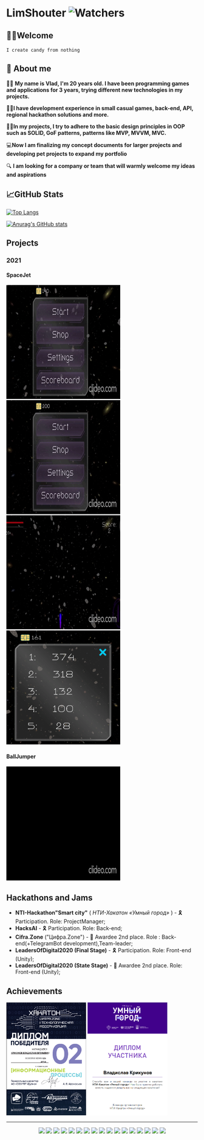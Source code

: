 # LimShouter ![Watchers](https://komarev.com/ghpvc/?username=limshouter)

## 👋🏻Welcome

    I create candy from nothing

## 🥸 About me

🖖🏻 **My name is Vlad, I'm 20 years old. I have been programming games and applications for 3 years, trying different new
technologies in my projects.**

👌🏻**I have development experience in small casual games, back-end, API, regional hackathon solutions and more.**

🤌🏻**In my projects, I try to adhere to the basic design principles in OOP such as SOLID, GoF patterns, patterns like
MVP, MVVM, MVC.**

💻**Now I am finalizing my concept documents for larger projects and developing pet projects to expand my portfolio**

🔍 **I am looking for a company or team that will warmly welcome my ideas and aspirations**

## 📈GitHub Stats

[![Top Langs](https://github-readme-stats.vercel.app/api/top-langs/?username=Limshouter&layout=compact&theme=dracula)](https://github.com/anuraghazra/github-readme-stats)

[![Anurag's GitHub stats](https://github-readme-stats.vercel.app/api?username=LimShouter&show_icons=true&hide=stars&theme=dracula)](https://github.com/anuraghazra/github-readme-stats)

## Projects

### 2021

#### SpaceJet

<p>
<img src="SpaceJet_shop.gif" alt=""  style="height: 300px; width:300px;"/>
<img src="SpaceJet_main.gif" alt=""  style="height: 300px; width:300px;"/>
<img src="SpaceJet_gameplay.gif" alt=""  style="height: 300px; width:300px;"/>
<img src="SpaceJet_scoreboard.png" alt=""  style="height: 300px; width:300px;"/>
</p>

#### BallJumper

<p>
<img src="BallJumper.gif" alt=""  style="height: 300px; width:300px;"/>
</p>

## Hackathons and Jams

+ **NTI-Hackathon"Smart city"** ( *НТИ-Хакатон «Умный город»* ) - 🎗 Participation. Role: ProjectManager;
+ **HacksAI** - 🎗 Participation. Role: Back-end;
+ **Cifra.Zone** ("Цифра.Zone") - 🥈 Awardee 2nd place. Role : Back-end(+TelegramBot development),Team-leader;
+ **LeadersOfDigital2020 (Final Stage)** - 🎗 Participation. Role: Front-end (Unity);
+ **LeadersOfDigital2020 (State Stage)** - 🥈 Awardee 2nd place. Role: Front-end (Unity);

## Achievements

<p>
    <img src="Cifra.Zone.png" alt=""  style="height: 297px; width:210px;"/>
    <img src="NTI_SMartCity.png" alt="" style="height: 297px; width:210px;"/>
</p>

---
         
<center>

<img src="https://img.shields.io/badge/-C%23-green">
<a>
<img src="https://img.shields.io/badge/Unity-Addressable-red">   
<img src="https://img.shields.io/badge/Unity-AssetBundles-red">  
<img src="https://img.shields.io/badge/Unity-DoTween-red">       
<img src="https://img.shields.io/badge/Unity-UIToolkit-red">     
<img src="https://img.shields.io/badge/Unity-DOTS-red">          
<img src="https://img.shields.io/badge/Unity-Entitas-red">       
<img src="https://img.shields.io/badge/Unity-PostProcessing-red">
</a>
<a>
    <img src="https://img.shields.io/badge/Back--end-.NET6-blue">
    <img src="https://img.shields.io/badge/Back--end-EntityFramework-blue">
    <img src="https://img.shields.io/badge/Back--end-SQL-lightblue">
    <img src="https://img.shields.io/badge/Back--end-Docker-lightblue">
</a>
<a>
    <img src="https://img.shields.io/badge/SOLID-black">
    <img src="https://img.shields.io/badge/MVP-black">
    <img src="https://img.shields.io/badge/MVVM-black">
    <img src="https://img.shields.io/badge/MVC-black">
    <img src="https://img.shields.io/badge/GOF-black">
</a>
    
</center>






























